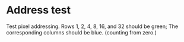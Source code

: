 # Address test

Test pixel addressing.  Rows 1, 2, 4, 8, 16, and 32 should be green;
The corresponding columns should be blue.  (counting from zero.)
